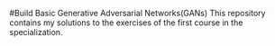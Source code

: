 #Build Basic Generative Adversarial Networks(GANs)
This repository contains my solutions to the exercises of the first course in the specialization.
